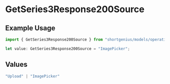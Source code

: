 # GetSeries3Response200Source

## Example Usage

```typescript
import { GetSeries3Response200Source } from "shortgenius/models/operations";

let value: GetSeries3Response200Source = "ImagePicker";
```

## Values

```typescript
"Upload" | "ImagePicker"
```